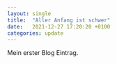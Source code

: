 ```yaml
---
layout: single
title:  "Aller Anfang ist schwer"
date:   2021-12-27 17:20:20 +0100
categories: update
---
```

Mein erster Blog Eintrag.
